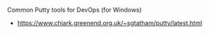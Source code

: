 Common Putty tools for DevOps (for Windows)

- https://www.chiark.greenend.org.uk/~sgtatham/putty/latest.html




